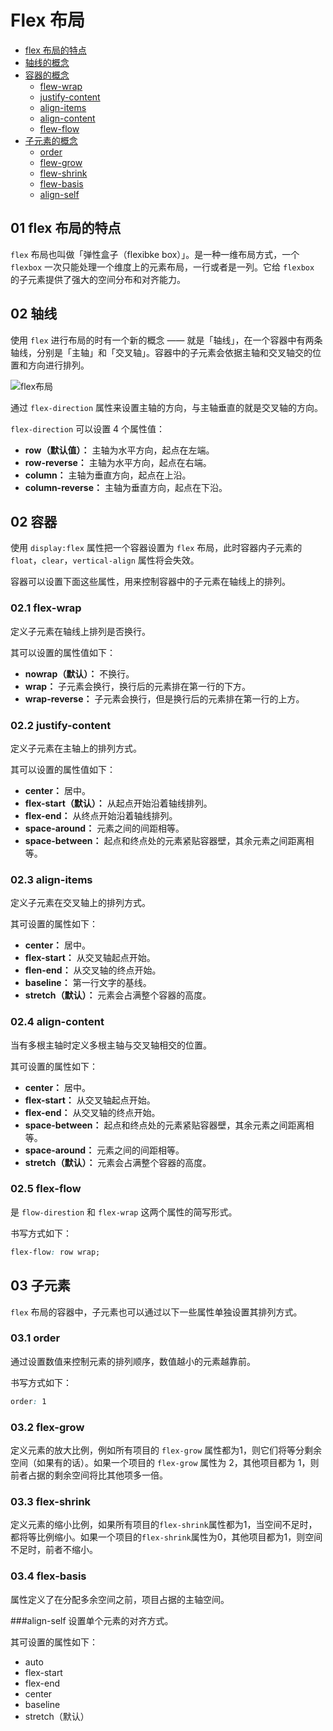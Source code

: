 # Flex 布局

- [flex 布局的特点](#01-flex-布局的特点)
- [轴线的概念](#02-轴线)
- [容器的概念](#02-容器)
  - [flew-wrap](#02.1-flex-wrap)
  - [justify-content](#02.2-justify-content)
  - [align-items](#02.3-align-items)
  - [align-content](#02.4-align-content)
  - [flew-flow](#02.5-flew-flow) 
- [子元素的概念](#03-子元素)
  - [order](#03-order)
  - [flew-grow](#03-flew-grow)
  - [flew-shrink](#03.3-flew-shrink)
  - [flew-basis](#03-flew-basis)
  - [align-self](###align-self)


## 01 flex 布局的特点
`flex` 布局也叫做「弹性盒子（flexibke box）」。是一种一维布局方式，一个 `flexbox` 一次只能处理一个维度上的元素布局，一行或者是一列。它给 `flexbox` 的子元素提供了强大的空间分布和对齐能力。

## 02 轴线
使用 `flex` 进行布局的时有一个新的概念 —— 就是「轴线」，在一个容器中有两条轴线，分别是「主轴」和「交叉轴」。容器中的子元素会依据主轴和交叉轴交的位置和方向进行排列。

![flex布局](https://www.ruanyifeng.com/blogimg/asset/2015/bg2015071004.png)

通过 `flex-direction` 属性来设置主轴的方向，与主轴垂直的就是交叉轴的方向。

`flex-direction` 可以设置 4 个属性值：

- **row（默认值）：** 主轴为水平方向，起点在左端。
- **row-reverse：** 主轴为水平方向，起点在右端。
- **column：** 主轴为垂直方向，起点在上沿。
- **column-reverse：** 主轴为垂直方向，起点在下沿。

## 02 容器
使用 `display:flex` 属性把一个容器设置为 `flex` 布局，此时容器内子元素的 `float`，`clear`，`vertical-align` 属性将会失效。

容器可以设置下面这些属性，用来控制容器中的子元素在轴线上的排列。

### 02.1 flex-wrap
定义子元素在轴线上排列是否换行。

其可以设置的属性值如下：

- **nowrap（默认）：** 不换行。
- **wrap：** 子元素会换行，换行后的元素排在第一行的下方。
- **wrap-reverse：** 子元素会换行，但是换行后的元素排在第一行的上方。

### 02.2 justify-content
定义子元素在主轴上的排列方式。

其可以设置的属性值如下：

- **center：** 居中。
- **flex-start（默认）：** 从起点开始沿着轴线排列。
- **flex-end：** 从终点开始沿着轴线排列。
- **space-around：** 元素之间的间距相等。
- **space-between：** 起点和终点处的元素紧贴容器壁，其余元素之间距离相等。

### 02.3 align-items
定义子元素在交叉轴上的排列方式。

其可设置的属性如下：

- **center：** 居中。
- **flex-start：** 从交叉轴起点开始。
- **flen-end：** 从交叉轴的终点开始。
- **baseline：** 第一行文字的基线。
- **stretch（默认）：** 元素会占满整个容器的高度。

### 02.4 align-content
当有多根主轴时定义多根主轴与交叉轴相交的位置。

其可设置的属性如下：

- **center：** 居中。
- **flex-start：** 从交叉轴起点开始。
- **flex-end：** 从交叉轴的终点开始。
- **space-between：** 起点和终点处的元素紧贴容器壁，其余元素之间距离相等。
- **space-around：** 元素之间的间距相等。
- **stretch（默认）：** 元素会占满整个容器的高度。

### 02.5 flex-flow
是 `flow-direstion` 和 `flex-wrap` 这两个属性的简写形式。

书写方式如下：
```css
flex-flow: row wrap;
```

## 03 子元素
`flex` 布局的容器中，子元素也可以通过以下一些属性单独设置其排列方式。

### 03.1 order
通过设置数值来控制元素的排列顺序，数值越小的元素越靠前。

书写方式如下：
```css
order: 1
```

### 03.2 flex-grow
定义元素的放大比例，例如所有项目的 `flex-grow` 属性都为1，则它们将等分剩余空间（如果有的话）。如果一个项目的 `flex-grow` 属性为 2，其他项目都为 1，则前者占据的剩余空间将比其他项多一倍。

### 03.3 flex-shrink
定义元素的缩小比例，如果所有项目的`flex-shrink`属性都为1，当空间不足时，都将等比例缩小。如果一个项目的`flex-shrink`属性为0，其他项目都为1，则空间不足时，前者不缩小。

### 03.4 flex-basis
属性定义了在分配多余空间之前，项目占据的主轴空间。

###align-self
设置单个元素的对齐方式。

其可设置的属性如下：

- auto
- flex-start
- flex-end
- center
- baseline
- stretch（默认）

